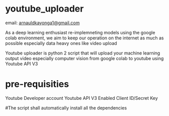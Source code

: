 # youtube_uploader
email: arnauldkayonga1@gmail.com

As a deep learning enthusiast re-implemneting models using the google colab environment,
we aim to keep our operation on the internet as much as possible especially data heavy ones like video upload

Youtube uploader is python 2 script that will upload your machine learning output video especially computer vision from 
google colab to youtube using Youtube API V3

# pre-requisities
Youtube Developer account
Youtube API V3 Enabled
Client ID/Secret Key

#The script shall automatically install all the dependencies 
